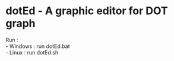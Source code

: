 dotEd - A graphic editor for DOT graph
========================================================
	
Run :  
	- Windows : run dotEd.bat  
	- Linux : run dotEd.sh  